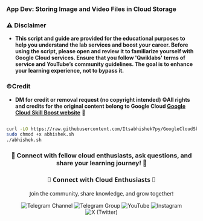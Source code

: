 ### App Dev: Storing Image and Video Files in Cloud Storage



### ⚠️ Disclaimer
- **This script and guide are provided for  the educational purposes to help you understand the lab services and boost your career. Before using the script, please open and review it to familiarize yourself with Google Cloud services. Ensure that you follow 'Qwiklabs' terms of service and YouTube’s community guidelines. The goal is to enhance your learning experience, not to bypass it.**

### ©Credit
- **DM for credit or removal request (no copyright intended) ©All rights and credits for the original content belong to Google Cloud [Google Cloud Skill Boost website](https://www.cloudskillsboost.google/)** 🙏



```bash

curl -LO https://raw.githubusercontent.com/Itsabhishek7py/GoogleCloudSkillsboost/refs/heads/main/App%20Dev%20Storing%20Image%20and%20Video%20Files%20in%20Cloud%20Storage/abhishek.sh
sudo chmod +x abhishek.sh
./abhishek.sh

```




<div align="center">

<h3>🌟 Connect with fellow cloud enthusiasts, ask questions, and share your learning journey! 🌟</h3>

<div align="center">

<h3 style="font-family: 'Segoe UI', sans-serif; color: linear-gradient(90deg, #4F46E5, #E114E5);">🌟 Connect with Cloud Enthusiasts 🌟</h3>
<p style="font-family: 'Segoe UI', sans-serif;">Join the community, share knowledge, and grow together!</p>

<!-- Telegram Channel -->
<a href="https://t.me/+gBcgRTlZLyM4OGI1" target="_blank" style="text-decoration: none;">
  <img src="https://img.shields.io/badge/-Join_Telegram_Channel-2CA5E0?style=for-the-badge&logo=telegram&logoColor=white&labelColor=2CA5E0&color=white&gradient=linear-gradient(90deg, #2CA5E0, #2488C8)" alt="Telegram Channel"/>
</a>

<!-- Telegram Group -->
<a href="https://t.me/+RujS6mqBFawzZDFl" target="_blank" style="text-decoration: none;">
  <img src="https://img.shields.io/badge/-Join_Telegram_Group-2CA5E0?style=for-the-badge&logo=telegram&logoColor=white&labelColor=2CA5E0&color=white&gradient=linear-gradient(90deg, #2CA5E0, #2488C8)" alt="Telegram Group"/>
</a>

<!-- YouTube -->
<a href="https://www.youtube.com/@drabhishek.5460?sub_confirmation=1" target="_blank" style="text-decoration: none;">
  <img src="https://img.shields.io/badge/-Subscribe_YouTube-FF0000?style=for-the-badge&logo=youtube&logoColor=white&labelColor=FF0000&color=white&gradient=linear-gradient(90deg, #FF0000, #CC0000)" alt="YouTube"/>
</a>

<!-- Instagram -->
<a href="https://www.instagram.com/drabhishek.5460/" target="_blank" style="text-decoration: none;">
  <img src="https://img.shields.io/badge/-Follow_Instagram-E4405F?style=for-the-badge&logo=instagram&logoColor=white&labelColor=E4405F&color=white&gradient=linear-gradient(90deg, #E4405F, #C13584)" alt="Instagram"/>
</a>

<!-- X (Twitter) -->
<a href="https://x.com/DAbhishek5460" target="_blank" style="text-decoration: none;">
  <img src="https://img.shields.io/badge/-Follow_X-000000?style=for-the-badge&logo=x&logoColor=white&labelColor=000000&color=white&gradient=linear-gradient(90deg, #000000, #2D2D2D)" alt="X (Twitter)"/>
</a>

</div>

